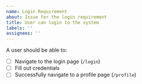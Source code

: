 ```yaml
---
name: Login Requirement
about: Issue for the login requirement
title: User can login to the system
labels: ''
assignees: ''
---
```


A user should be able to:

- [ ] Navigate to the login page (`/login`)
- [ ] Fill out credentials
- [ ] Successfully navigate to a profile page (`/profile`)
